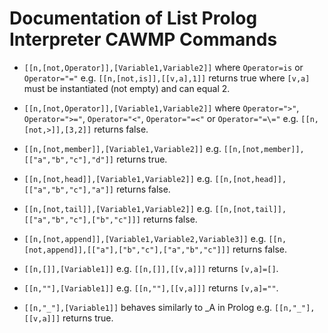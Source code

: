 # Documentation of List Prolog Interpreter CAWMP Commands

* `[[n,[not,Operator]],[Variable1,Variable2]]` where `Operator=is` or `Operator="="` e.g. `[[n,[not,is]],[[v,a],1]]` returns true where `[v,a]` must be instantiated (not empty) and can equal 2.

* `[[n,[not,Operator]],[Variable1,Variable2]]` where `Operator=">"`, `Operator=">="`, `Operator="<"`, `Operator="=<"` or `Operator="=\="` e.g. `[[n,[not,>]],[3,2]]` returns false.

* `[[n,[not,member]],[Variable1,Variable2]]` e.g. `[[n,[not,member]],[["a","b","c"],"d"]]` returns true.

* `[[n,[not,head]],[Variable1,Variable2]]` e.g. `[[n,[not,head]],[["a","b","c"],"a"]]` returns false.

* `[[n,[not,tail]],[Variable1,Variable2]]` e.g. `[[n,[not,tail]],[["a","b","c"],["b","c"]]]` returns false.

* `[[n,[not,append]],[Variable1,Variable2,Variable3]]` e.g. `[[n,[not,append]],[["a"],["b","c"],["a","b","c"]]]` returns false.

* `[[n,[]],[Variable1]]` e.g. `[[n,[]],[[v,a]]]` returns `[v,a]=[]`.

* `[[n,""],[Variable1]]` e.g. `[[n,""],[[v,a]]]` returns `[v,a]=""`.

* `[[n,"_"],[Variable1]]` behaves similarly to _A in Prolog e.g. `[[n,"_"],[[v,a]]]` returns true.

